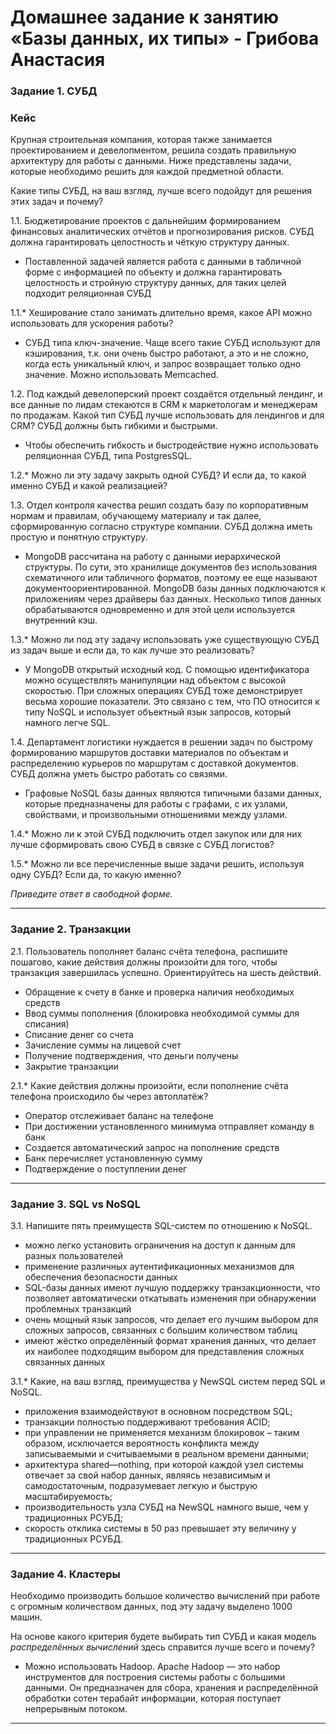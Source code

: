 # Домашнее задание к занятию «Базы данных, их типы» - Грибова Анастасия
### Задание 1. СУБД

### Кейс
Крупная строительная компания, которая также занимается проектированием и девелопментом, решила создать 
правильную архитектуру для работы с данными. Ниже представлены задачи, которые необходимо решить для
каждой предметной области. 

Какие типы СУБД, на ваш взгляд, лучше всего подойдут для решения этих задач и почему? 
 
1.1. Бюджетирование проектов с дальнейшим формированием финансовых аналитических отчётов и прогнозирования рисков.
СУБД должна гарантировать целостность и чёткую структуру данных.
* Поставленной задачей является работа с данными в табличной форме с информацией по объекту и должна гарантировать целостность и стройную структуру данных, для таких целей подходит реляционная СУБД

1.1.* Хеширование стало занимать длительно время, какое API можно использовать для ускорения работы? 
* СУБД типа ключ-значение. Чаще всего такие СУБД используют для кэширования, т.к. они очень быстро работают, а это и не сложно, когда есть уникальный ключ, и запрос возвращает только одно значение. Можно использовать Memcached.
  
1.2. Под каждый девелоперский проект создаётся отдельный лендинг, и все данные по лидам стекаются в CRM к 
маркетологам и менеджерам по продажам. Какой тип СУБД лучше использовать для лендингов и для CRM? 
СУБД должны быть гибкими и быстрыми.
* Чтобы обеспечить гибкость и быстродействие нужно использовать реляционная СУБД, типа PostgresSQL.

1.2.* Можно ли эту задачу закрыть одной СУБД? И если да, то какой именно СУБД и какой реализацией?

1.3. Отдел контроля качества решил создать базу по корпоративным нормам и правилам, обучающему материалу 
и так далее, сформированную согласно структуре компании. СУБД должна иметь простую и понятную структуру.
* MongoDB рассчитана на работу с данными иерархической структуры. По сути, это хранилище документов без использования схематичного или табличного форматов, поэтому ее еще называют документоориентированной. MongoDB базы данных подключаются к приложениям через драйверы баз данных. Несколько типов данных обрабатываются одновременно и для этой цели используется внутренний кэш.
  
1.3.* Можно ли под эту задачу использовать уже существующую СУБД из задач выше и если да, то как лучше это 
реализовать?
* У MongoDB открытый исходный код. С помощью идентификатора можно осуществлять манипуляции над объектом с высокой скоростью. При сложных операциях СУБД тоже демонстрирует весьма хорошие показатели. Это связано с тем, что ПО относится к типу NoSQL и использует объектный язык запросов, который намного легче SQL.
  
1.4. Департамент логистики нуждается в решении задач по быстрому формированию маршрутов доставки материалов 
по объектам и распределению курьеров по маршрутам с доставкой документов. СУБД должна уметь быстро работать
со связями.
* Графовые NoSQL базы данных являются типичными базами данных, которые предназначены для работы с графами, с их узлами, свойствами, и произвольными отношениями между узлами.

1.4.* Можно ли к этой СУБД подключить отдел закупок или для них лучше сформировать свою СУБД в связке с СУБД 
логистов?

1.5.* Можно ли все перечисленные выше задачи решить, используя одну СУБД? Если да, то какую именно?

*Приведите ответ в свободной форме.*

---

### Задание 2. Транзакции

2.1. Пользователь пополняет баланс счёта телефона, распишите пошагово, какие действия должны произойти для того, чтобы 
транзакция завершилась успешно. Ориентируйтесь на шесть действий.
*	Обращение к счету в банке и проверка наличия необходимых средств
*	Ввод суммы пополнения (блокировка необходимой суммы для списания)
*	Списание денег со счета
*	Зачисление суммы на лицевой счет
*	Получение подтверждения, что деньги получены
*	Закрытие транзакции

2.1.* Какие действия должны произойти, если пополнение счёта телефона происходило бы через автоплатёж?

* Оператор отслеживает баланс на телефоне
*  При достижении установленного минимума отправляет команду в банк
* Создается автоматический запрос на пополнение средств
* Банк перечисляет установленную сумму
* Подтверждение о поступлении денег


---

### Задание 3. SQL vs NoSQL

3.1. Напишите пять преимуществ SQL-систем по отношению к NoSQL. 
* можно легко установить ограничения на доступ к данным для разных пользователей
*	применение различных аутентификационных механизмов для обеспечения безопасности данных
*	SQL-базы данных имеют лучшую поддержку транзакционности, что позволяет автоматически откатывать изменения при обнаружении проблемных транзакций
*	очень мощный язык запросов, что делает его лучшим выбором для сложных запросов, связанных с большим количеством таблиц
*	имеют жёстко определённый формат хранения данных, что делает их наиболее подходящим выбором для представления сложных связанных данных


3.1.* Какие, на ваш взгляд, преимущества у NewSQL систем перед SQL и NoSQL.

*	приложения взаимодействуют в основном посредством SQL;
*	транзакции полностью поддерживают требования ACID;
*	при управлении не применяется механизм блокировок – таким образом, исключается вероятность конфликта между записываемыми и считываемыми в реальном времени данными;
*	архитектура shared—nothing, при которой каждой узел системы отвечает за свой набор данных, являясь независимым и самодостаточным, подразумевает легкую и быструю масштабируемость;
*	производительность узла СУБД на NewSQL намного выше, чем у традиционных РСУБД;
*	скорость отклика системы в 50 раз превышает эту величину у традиционных РСУБД.


---

### Задание 4. Кластеры

Необходимо производить большое количество вычислений при работе с огромным количеством данных, под эту задачу 
выделено 1000 машин. 

На основе какого критерия будете выбирать тип СУБД и какая модель *распределённых вычислений* 
здесь справится лучше всего и почему?

* Можно использовать Hadoop. Apache Hadoop  — это набор инструментов для построения системы работы с большими данными. Он предназначен для сбора, хранения и распределённой обработки сотен терабайт информации, которая поступает непрерывным потоком. 

---
